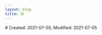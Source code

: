 ```yaml
---
layout: blog
title: 诗
---
```

<span class="hidden-text"># Created: 2021-07-05; Modified: 2021-07-05</span>




